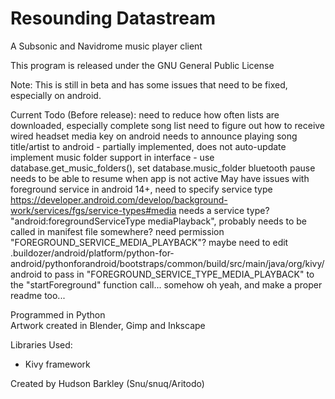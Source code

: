 # Resounding Datastream  
A Subsonic and Navidrome music player client  

This program is released under the GNU General Public License  


Note: This is still in beta and has some issues that need to be fixed, especially on android.

Current Todo (Before release):
   need to reduce how often lists are downloaded, especially complete song list
   need to figure out how to receive wired headset media key on android
   needs to announce playing song title/artist to android - partially implemented, does not auto-update
   implement music folder support in interface - use database.get_music_folders(), set database.music_folder
   bluetooth pause needs to be able to resume when app is not active
   May have issues with foreground service in android 14+, need to specify service type
       https://developer.android.com/develop/background-work/services/fgs/service-types#media
       needs a service type? "android:foregroundServiceType mediaPlayback", probably needs to be called in manifest file somewhere?
       need permission "FOREGROUND_SERVICE_MEDIA_PLAYBACK"?
       maybe need to edit .buildozer/android/platform/python-for-android/pythonforandroid/bootstraps/common/build/src/main/java/org/kivy/android to pass in "FOREGROUND_SERVICE_TYPE_MEDIA_PLAYBACK" to the "startForeground" function call... somehow
    oh yeah, and make a proper readme too...


Programmed in Python  
Artwork created in Blender, Gimp and Inkscape  

Libraries Used:  
* Kivy framework  


Created by Hudson Barkley (Snu/snuq/Aritodo)  
